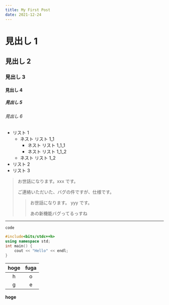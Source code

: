 ```yaml
---
title: My First Post
date: 2021-12-24
---
```


# 見出し 1

## 見出し 2

### 見出し 3

#### 見出し 4

##### 見出し 5

###### 見出し 6

- リスト 1
  - ネスト リスト 1_1
    - ネスト リスト 1_1_1
    - ネスト リスト 1_1_2
  - ネスト リスト 1_2
- リスト 2
- リスト 3

> お世話になります。xxx です。
>
> ご連絡いただいた、バグの件ですが、仕様です。
>
> > お世話になります。 yyy です。
> >
> > あの新機能バグってるっすね

---

`code`

```cpp
#include<bits/stdc++h>
using namespace std;
int main() {
    cout << "Hello" << endl;
}
```

| hoge | fuga |
| :--: | :--: |
|  h   |  o   |
|  g   |  e   |

**hoge**

